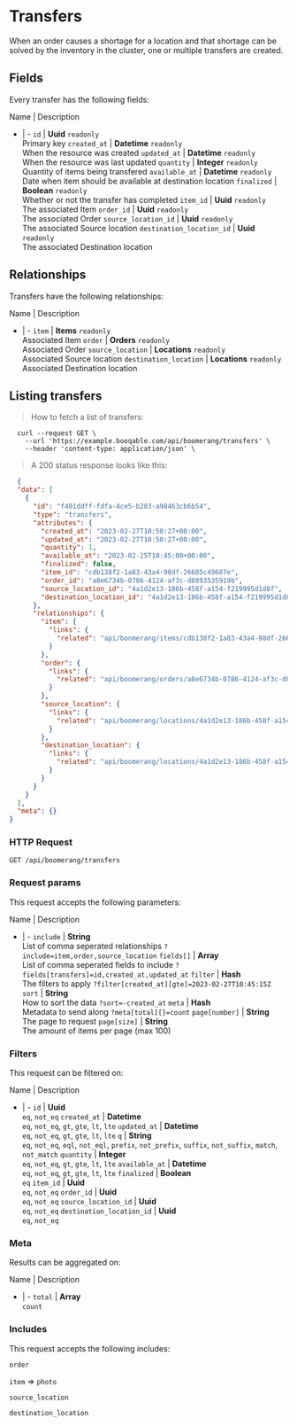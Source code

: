 # Transfers

When an order causes a shortage for a location and that shortage can be solved by the inventory in the cluster, one or multiple transfers are created.

## Fields
Every transfer has the following fields:

Name | Description
- | -
`id` | **Uuid** `readonly`<br>Primary key
`created_at` | **Datetime** `readonly`<br>When the resource was created
`updated_at` | **Datetime** `readonly`<br>When the resource was last updated
`quantity` | **Integer** `readonly`<br>Quantity of items being transfered
`available_at` | **Datetime** `readonly`<br>Date when item should be available at destination location
`finalized` | **Boolean** `readonly`<br>Whether or not the transfer has completed
`item_id` | **Uuid** `readonly`<br>The associated Item
`order_id` | **Uuid** `readonly`<br>The associated Order
`source_location_id` | **Uuid** `readonly`<br>The associated Source location
`destination_location_id` | **Uuid** `readonly`<br>The associated Destination location


## Relationships
Transfers have the following relationships:

Name | Description
- | -
`item` | **Items** `readonly`<br>Associated Item
`order` | **Orders** `readonly`<br>Associated Order
`source_location` | **Locations** `readonly`<br>Associated Source location
`destination_location` | **Locations** `readonly`<br>Associated Destination location


## Listing transfers



> How to fetch a list of transfers:

```shell
  curl --request GET \
    --url 'https://example.booqable.com/api/boomerang/transfers' \
    --header 'content-type: application/json' \
```

> A 200 status response looks like this:

```json
  {
  "data": [
    {
      "id": "f401ddff-fdfa-4ce5-b283-a98463cb6b54",
      "type": "transfers",
      "attributes": {
        "created_at": "2023-02-27T10:50:27+00:00",
        "updated_at": "2023-02-27T10:50:27+00:00",
        "quantity": 1,
        "available_at": "2023-02-25T10:45:00+00:00",
        "finalized": false,
        "item_id": "cdb138f2-1a83-43a4-98df-26605c49687e",
        "order_id": "a8e6734b-0786-4124-af3c-d8893535919b",
        "source_location_id": "4a1d2e13-186b-458f-a154-f219995d1d8f",
        "destination_location_id": "4a1d2e13-186b-458f-a154-f219995d1d8f"
      },
      "relationships": {
        "item": {
          "links": {
            "related": "api/boomerang/items/cdb138f2-1a83-43a4-98df-26605c49687e"
          }
        },
        "order": {
          "links": {
            "related": "api/boomerang/orders/a8e6734b-0786-4124-af3c-d8893535919b"
          }
        },
        "source_location": {
          "links": {
            "related": "api/boomerang/locations/4a1d2e13-186b-458f-a154-f219995d1d8f"
          }
        },
        "destination_location": {
          "links": {
            "related": "api/boomerang/locations/4a1d2e13-186b-458f-a154-f219995d1d8f"
          }
        }
      }
    }
  ],
  "meta": {}
}
```

### HTTP Request

`GET /api/boomerang/transfers`

### Request params

This request accepts the following parameters:

Name | Description
- | -
`include` | **String** <br>List of comma seperated relationships `?include=item,order,source_location`
`fields[]` | **Array** <br>List of comma seperated fields to include `?fields[transfers]=id,created_at,updated_at`
`filter` | **Hash** <br>The filters to apply `?filter[created_at][gte]=2023-02-27T10:45:15Z`
`sort` | **String** <br>How to sort the data `?sort=-created_at`
`meta` | **Hash** <br>Metadata to send along `?meta[total][]=count`
`page[number]` | **String** <br>The page to request
`page[size]` | **String** <br>The amount of items per page (max 100)


### Filters

This request can be filtered on:

Name | Description
- | -
`id` | **Uuid** <br>`eq`, `not_eq`
`created_at` | **Datetime** <br>`eq`, `not_eq`, `gt`, `gte`, `lt`, `lte`
`updated_at` | **Datetime** <br>`eq`, `not_eq`, `gt`, `gte`, `lt`, `lte`
`q` | **String** <br>`eq`, `not_eq`, `eql`, `not_eql`, `prefix`, `not_prefix`, `suffix`, `not_suffix`, `match`, `not_match`
`quantity` | **Integer** <br>`eq`, `not_eq`, `gt`, `gte`, `lt`, `lte`
`available_at` | **Datetime** <br>`eq`, `not_eq`, `gt`, `gte`, `lt`, `lte`
`finalized` | **Boolean** <br>`eq`
`item_id` | **Uuid** <br>`eq`, `not_eq`
`order_id` | **Uuid** <br>`eq`, `not_eq`
`source_location_id` | **Uuid** <br>`eq`, `not_eq`
`destination_location_id` | **Uuid** <br>`eq`, `not_eq`


### Meta

Results can be aggregated on:

Name | Description
- | -
`total` | **Array** <br>`count`


### Includes

This request accepts the following includes:

`order`


`item` => 
`photo`




`source_location`


`destination_location`





